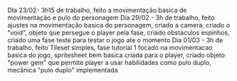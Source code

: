 DIa 23/02-
3h15 de trabalho, feito a movimentação basica de movimentação e pulo do personagem
Dia 29/02 -
3h de trabalho, feito ajustes na movimentação basica do personagem, criado a camera, criado o "void", objeto que persegue o player pela fase, criado obstaculos espinhos, criado uma fase teste para testar o jogo ate o momento
Dia 01/03 -
3h de trabalho, feito Tileset simples, fase tutorial 1 focado na movimentacao basica do jogo,  spritesheet bem basica criada para o player, criado objeto "power gem" que permite player a usar habilidades como pulo duplo, mecânica "pulo duplo" implementada

